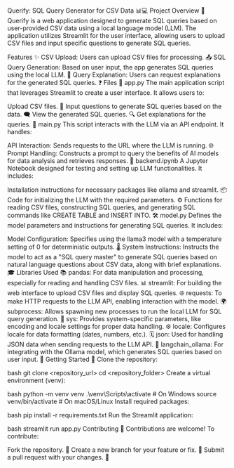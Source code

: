 Querify: SQL Query Generator for CSV Data 📊💻
Project Overview 🌟
Querify is a web application designed to generate SQL queries based on user-provided CSV data using a local language model (LLM). The application utilizes Streamlit for the user interface, allowing users to upload CSV files and input specific questions to generate SQL queries.

Features ✨
CSV Upload: Users can upload CSV files for processing. 📤
SQL Query Generation: Based on user input, the app generates SQL queries using the local LLM. 📝
Query Explanation: Users can request explanations for the generated SQL queries. ❓
Files 📂
app.py
The main application script that leverages Streamlit to create a user interface. It allows users to:

Upload CSV files. 📁
Input questions to generate SQL queries based on the data. 🗨️
View the generated SQL queries. 🔍
Get explanations for the queries. 📜
main.py
This script interacts with the LLM via an API endpoint. It handles:

API Interaction: Sends requests to the URL where the LLM is running. 🌐
Prompt Handling: Constructs a prompt to query the benefits of AI models for data analysis and retrieves responses. 🤖
backend.ipynb
A Jupyter Notebook designed for testing and setting up LLM functionalities. It includes:

Installation instructions for necessary packages like ollama and streamlit. 📦
Code for initializing the LLM with the required parameters. ⚙️
Functions for reading CSV files, constructing SQL queries, and generating SQL commands like CREATE TABLE and INSERT INTO. 🛠️
model.py
Defines the model parameters and instructions for generating SQL queries. It includes:

Model Configuration: Specifies using the llama3 model with a temperature setting of 0 for deterministic outputs. 🌡️
System Instructions: Instructs the model to act as a "SQL query master" to generate SQL queries based on natural language questions about CSV data, along with brief explanations. 🎓
Libraries Used 📚
pandas: For data manipulation and processing, especially for reading and handling CSV files. 📊
streamlit: For building the web interface to upload CSV files and display SQL queries. 🌐
requests: To make HTTP requests to the LLM API, enabling interaction with the model. 🌍
subprocess: Allows spawning new processes to run the local LLM for SQL query generation. 🔄
sys: Provides system-specific parameters, like encoding and locale settings for proper data handling. ⚙️
locale: Configures locale for data formatting (dates, numbers, etc.). 🗓️
json: Used for handling JSON data when sending requests to the LLM API. 📄
langchain_ollama: For integrating with the Ollama model, which generates SQL queries based on user input. 🔗
Getting Started 🚀
Clone the repository:

bash
git clone <repository_url>
cd <repository_folder>
Create a virtual environment (venv):

bash
python -m venv venv
.\venv\Scripts\activate  # On Windows
source venv/bin/activate  # On macOS/Linux
Install required packages:

bash
pip install -r requirements.txt
Run the Streamlit application:

bash
streamlit run app.py
Contributing 🤝
Contributions are welcome! To contribute:

Fork the repository. 🍴
Create a new branch for your feature or fix. 🌱
Submit a pull request with your changes. 🔀
